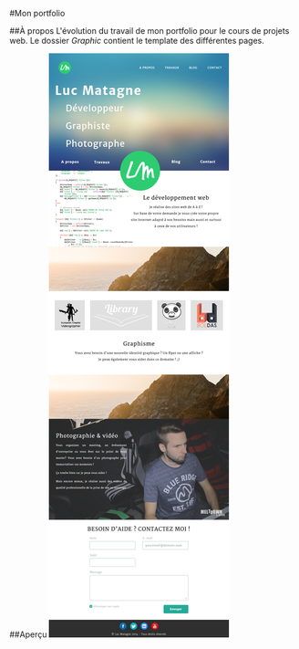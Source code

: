 #Mon portfolio

##À propos
L'évolution du travail de mon portfolio pour le cours de projets web.
Le dossier *Graphic* contient le template des différentes pages.

##Aperçu
![Page d'accueil](https://raw.githubusercontent.com/hepl-3infogra-quelu/portfolio/master/Graphic/home.jpg)
